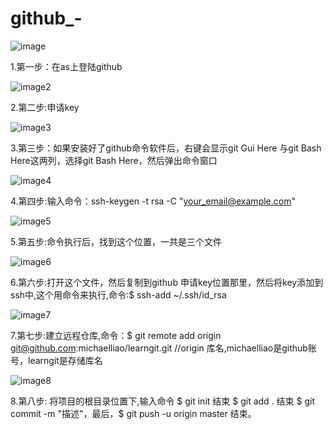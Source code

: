 # github_-
![image](http://a4.qpic.cn/psb?/V14LWyim3xWUYY/MYDeB6oyZTz*XzCk8VmzdkAOVMllL2nFkEou1mI7Rnc!/m/dI8AAAAAAAAAnull&bo=tAOAAgAAAAADBxc!&rf=photolist&t=5)


1.第一步：在as上登陆github



![image2](http://a1.qpic.cn/psb?/V14LWyim3xWUYY/b1aBvaPZ7wzOP1rL8O8DQQV*U3CR5.Z.kO0ff.vRCNQ!/m/dHwBAAAAAAAAnull&bo=0QOAAgAAAAADB3I!&rf=photolist&t=5)


2.第二步:申请key


![image3](http://a2.qpic.cn/psb?/V14LWyim3xWUYY/qnEJAfDqnhJvNTEVcP5jHS0PjjYOnm1JvpeDDbjJ.cY!/m/dHkBAAAAAAAAnull&bo=nASAAgAAAAADBzg!&rf=photolist&t=5)


3.第三步：如果安装好了github命令软件后，右键会显示git Gui Here 与git Bash Here这两列，选择git Bash Here，然后弹出命令窗口


![image4](http://a4.qpic.cn/psb?/V14LWyim3xWUYY/qfeqZY5.Sv9Thk4CvTDaAiL8LucoMqk6T69krCvQj8k!/m/dG8BAAAAAAAAnull&bo=XASAAgAAAAADB*g!&rf=photolist&t=5)


4.第四步:输入命令：ssh-keygen -t rsa -C "your_email@example.com"


![image5](http://a1.qpic.cn/psb?/V14LWyim3xWUYY/0FYHDMuXYzmYaWZZUeGu2ZlR2zIcQ621YGgRIS5eS1I!/m/dNwAAAAAAAAAnull&bo=CQMbAQAAAAADBzI!&rf=photolist&t=5)


5.第五步:命令执行后，找到这个位置，一共是三个文件


![image6](http://a3.qpic.cn/psb?/V14LWyim3xWUYY/5XBCKtcQ112orB1g0A4*pyt7ePxpTfBB0ZIeKdaYi58!/m/dAoBAAAAAAAAnull&bo=QgSAAgAAAAADB.Y!&rf=photolist&t=5)


6.第六步:打开这个文件，然后复制到github 申请key位置那里，然后将key添加到ssh中,这个用命令来执行,命令:$ ssh-add ~/.ssh/id_rsa


![image7](http://a4.qpic.cn/psb?/V14LWyim3xWUYY/wdbo58r0*awxylFX0Zn.vfkw2Lt6CA.X22qfjfq.MRs!/m/dB8BAAAAAAAAnull&bo=tgFDAQAAAAADB9c!&rf=photolist&t=5)


7.第七步:建立远程仓库,命令：$ git remote add origin git@github.com:michaelliao/learngit.git   //origin 库名,michaelliao是github账号，learngit是存储库名


![image8](http://www.liaoxuefeng.com/files/attachments/00138490848464619aebd9a2bb0493c83e132ca1eed6f66000/0)


8.第八步: 将项目的根目录位置下,输入命令 $ git init 结束 $ git add . 结束 $ git commit -m "描述"，最后，$ git push -u origin master 结束。
